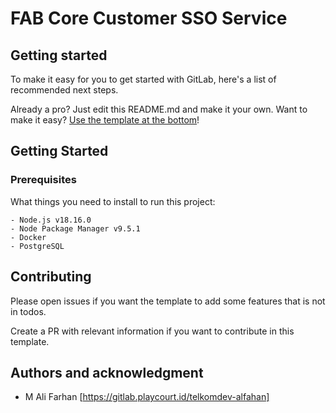 # FAB Core Customer SSO Service

## Getting started

To make it easy for you to get started with GitLab, here's a list of recommended next steps.

Already a pro? Just edit this README.md and make it your own. Want to make it easy? [Use the template at the bottom](#editing-this-readme)!


## Getting Started
### Prerequisites

What things you need to install to run this project:

```
- Node.js v18.16.0
- Node Package Manager v9.5.1
- Docker
- PostgreSQL
```

## Contributing
Please open issues if you want the template to add some features that is not in todos.

Create a PR with relevant information if you want to contribute in this template.

## Authors and acknowledgment
- M Ali Farhan [https://gitlab.playcourt.id/telkomdev-alfahan]
